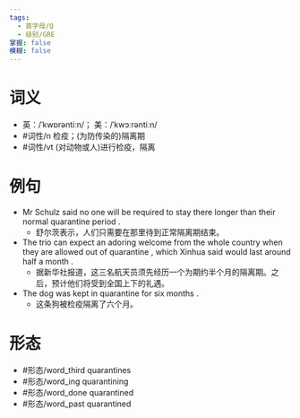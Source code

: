 ```yaml
---
tags:
  - 首字母/Q
  - 级别/GRE
掌握: false
模糊: false
---
```

# 词义
- 英：/ˈkwɒrəntiːn/； 美：/ˈkwɔːrəntiːn/
- #词性/n  检疫；(为防传染的)隔离期
- #词性/vt  (对动物或人)进行检疫，隔离
# 例句
- Mr Schulz said no one will be required to stay there longer than their normal quarantine period .
	- 舒尔茨表示，人们只需要在那里待到正常隔离期结束。
- The trio can expect an adoring welcome from the whole country when they are allowed out of quarantine , which Xinhua said would last around half a month .
	- 据新华社报道，这三名航天员须先经历一个为期约半个月的隔离期。之后，预计他们将受到全国上下的礼遇。
- The dog was kept in quarantine for six months .
	- 这条狗被检疫隔离了六个月。
# 形态
- #形态/word_third quarantines
- #形态/word_ing quarantining
- #形态/word_done quarantined
- #形态/word_past quarantined
